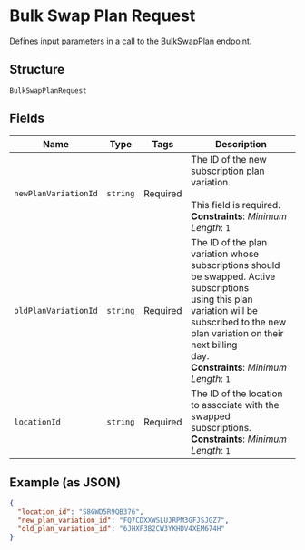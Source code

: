 
# Bulk Swap Plan Request

Defines input parameters in a call to the
[BulkSwapPlan](../../doc/api/subscriptions.md#bulk-swap-plan) endpoint.

## Structure

`BulkSwapPlanRequest`

## Fields

| Name | Type | Tags | Description |
|  --- | --- | --- | --- |
| `newPlanVariationId` | `string` | Required | The ID of the new subscription plan variation.<br><br>This field is required.<br>**Constraints**: *Minimum Length*: `1` |
| `oldPlanVariationId` | `string` | Required | The ID of the plan variation whose subscriptions should be swapped. Active subscriptions<br>using this plan variation will be subscribed to the new plan variation on their next billing<br>day.<br>**Constraints**: *Minimum Length*: `1` |
| `locationId` | `string` | Required | The ID of the location to associate with the swapped subscriptions.<br>**Constraints**: *Minimum Length*: `1` |

## Example (as JSON)

```json
{
  "location_id": "S8GWD5R9QB376",
  "new_plan_variation_id": "FQ7CDXXWSLUJRPM3GFJSJGZ7",
  "old_plan_variation_id": "6JHXF3B2CW3YKHDV4XEM674H"
}
```

